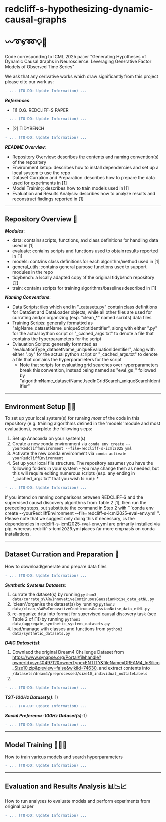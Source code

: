 # redcliff-s-hypothesizing-dynamic-causal-graphs <br/><br/> :wavy_dash::curly_loop::cyclone::loop::bulb::pencil:
Code corresponding to ICML 2025 paper "Generating Hypotheses of Dynamic Causal Graphs in Neuroscience: Leveraging Generative Factor Models of Observed Time Series"

We ask that any derivative works which draw significantly from this project please cite our work as: 
```diff 
- ... (TO-DO: Update Information) ...
```

**_References_**: 
 - [1] O.G. REDCLIFF-S PAPER 
```diff 
- ... (TO-DO: Update Information) ...
```
 - [2] TIDYBENCH 
```diff 
- ... (TO-DO: Update Information) ...
```

**_README Overview_**: 
 - Repository Overview: describes the contents and naming convention(s) of the repository
 - Environment Setup: describes how to install dependencies and set up a local system to use the repo
 - Dataset Curration and Preparation: describes how to prepare the data used for experiments in [1]
 - Model Training: describes how to train models used in [1]
 - Evaluation and Results Analysis: describes how to analyze results and reconstruct findings reported in [1]

---
## Repository Overview :sunrise_over_mountains:

**_Modules_**:
 - data: contains scripts, functions, and class definitions for handling data used in [1]
 - evaluate: contains scripts and functions used to obtain results reported in [1]
 - models: contains class definitions for each algorithm/method used in [1]
 - general_utils: contains general purpose functions used to support modules in the repo
 - tidybench: a locally adapted copy of the original tidybench repository [2]
 - train: contains scripts for training algorithms/baselines described in [1]


**_Naming Conventions_**:
 - Data Scripts: files which end in "\_datasets.py" contain class definitions for DataSet and DataLoader objects, while all other files are used for currating and/or organizing (esp. "clean\_\*" named scripts) data files
 - Training Scripts: generally formatted as "algName_datasetName_uniqueScriptIdentifier", along with either ".py" for the actual python script or "\_cached_args.txt" to denote a file that contains the hyperparameters for the script
 - Evlauation Scripts: generally formatted as "evaluationType_datasetName_uniqueEvaluationIdentifier", along with either ".py" for the actual python script or "\_cached_args.txt" to denote a file that contains the hyperparameters for the script
    * Note that scripts for evaluating grid searches over hyperparameters break this convention, instead being named as "eval_gs_" followed by "algorithmName_datasetNameUsedInGridSearch_uniqueSearchIdentifier"

---
## Environment Setup :wrench::hammer:

To set up your local system(s) for running _most_ of the code in this repository (e.g. training algorithms defined in the 'models' module and most evaluations), complete the following steps:
 1) Set up Anaconda on your system(s)
 2) Create a new conda environment via ```conda env create --yourRedcliffEnvironment --file=redcliff-s-icml2025.yml```
 3) Activate the new conda environment via ```conda activate yourRedcliffEnvironment```
 4) Set up your local file structure. The repository assumes you have the following folders in your system - you may change them as needed, but this will require editing numerous scripts (esp. any ending in "\_cached_args.txt" that you wish to run):
    * 
```diff 
- ... (TO-DO: Update Information) ...
```
If you intend on running comparisons between REDCLIFF-S and the supervised causal discovery algorithms from Table 2 [1], then run the preceding steps, but substitute the command in Step 2 with ```conda env create --yourRedcliffEnvironment --file=redcliff-s-icml2025-eval-env.yml'''. Please note that we suggest only doing this if necessary, as the dependencies in redcliff-s-icml2025-eval-env.yml are primarily installed via pip, whereas redcliff-s-icml2025.yml places far more emphasis on conda installations.

---
## Dataset Curration and Preparation :open_file_folder:

How to download/generate and prepare data files 
```diff 
- ... (TO-DO: Update Information) ...
```

**_Synthetic Systems Datasets_**:
 1) currate the dataset(s) by running ```python3 data/currate_sVARwInnovativeContinuousGaussianNoise_data_etNL.py```
 2) 'clean'/organize the dataset(s) by running ```python3 data/clean_sVARwInnovativeContinuousGaussianNoise_data_etNL.py```
 3) re-organize data into format for supervised causal discovery task (see Table 2 of [1]) by running ```python3 data/aggregate_synthetic_systems_datasets.py```
 4) load/manage with classes and functions from ```python3 data/synthetic_datasets.py```

**_D4IC Dataset(s)_**:
 1) Downlaod the original Dream4 Challenge Dataset from <https://www.synapse.org/Portal/filehandle?ownerId=syn3049712&ownerType=ENTITY&fileName=DREAM4_InSilico_Size10.zip&preview=false&wikiId=74630>, and extract contents into ```/datasets/dream4/preprocessed/size10_individual_noStateLabels```
 2) 
```diff 
- ... (TO-DO: Update Information) ...
```

**_TST-100Hz Dataset(s)_**:
 1) 
```diff 
- ... (TO-DO: Update Information) ...
```

**_Social Preference-100Hz Dataset(s)_**:
 1) 
```diff 
- ... (TO-DO: Update Information) ...
```

---
## Model Training :steam_locomotive::railway_car::railway_car: 

How to train various models and search hyperparameters 
```diff 
- ... (TO-DO: Update Information) ...
```

---
## Evaluation and Results Analysis :bar_chart::chart_with_downwards_trend::chart_with_upwards_trend:

How to run analyses to evaluate models and perform experiments from original paper 
```diff 
- ... (TO-DO: Update Information) ...
```
